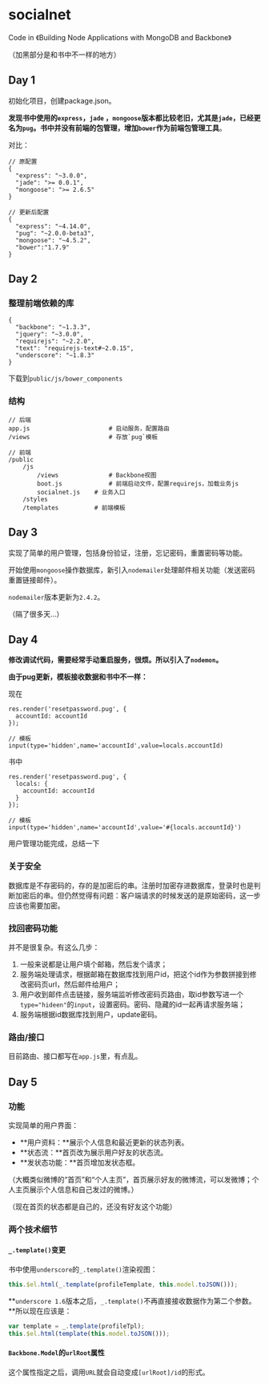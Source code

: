 # socialnet
Code in 《Building Node Applications with MongoDB and Backbone》 

（加黑部分是和书中不一样的地方）

## Day 1
初始化项目，创建package.json。

**发现书中使用的`express`，`jade` ，`mongoose`版本都比较老旧，尤其是`jade`，已经更名为`pug`。书中并没有前端的包管理，增加`bower`作为前端包管理工具**。

对比：
```
// 原配置
{
  "express": "~3.0.0",
  "jade": ">= 0.0.1",
  "mongoose": ">= 2.6.5"
}

// 更新后配置
{
  "express": "~4.14.0",
  "pug": "~2.0.0-beta3",
  "mongoose": "~4.5.2",
  "bower":"1.7.9"
}
```
## Day 2
### 整理前端依赖的库
```
{
  "backbone": "~1.3.3",
  "jquery": "~3.0.0",
  "requirejs": "~2.2.0",
  "text": "requirejs-text#~2.0.15",
  "underscore": "~1.8.3"
}
```
下载到`public/js/bower_components`

### 结构
```
// 后端
app.js  					# 启动服务，配置路由
/views						# 存放`pug`模板

// 前端
/public
	/js
		/views				# Backbone视图
		boot.js				# 前端启动文件，配置requirejs，加载业务js
		socialnet.js	# 业务入口
	/styles
	/templates			# 前端模板
```

## Day 3
实现了简单的用户管理，包括身份验证，注册，忘记密码，重置密码等功能。

开始使用`mongoose`操作数据库，新引入`nodemailer`处理邮件相关功能（发送密码重置链接邮件）。

`nodemailer`版本更新为`2.4.2`。

（隔了很多天...）

## Day 4
**修改调试代码，需要经常手动重启服务，很烦。所以引入了`nodemon`。**

**由于pug更新，模板接收数据和书中不一样：**

现在
```
res.render('resetpassword.pug', {
  accountId: accountId
});

// 模板
input(type='hidden',name='accountId',value=locals.accountId)
```

书中
```
res.render('resetpassword.pug', {
  locals: {
    accountId: accountId
  }
});

// 模板
input(type='hidden',name='accountId',value='#{locals.accountId}')
```

用户管理功能完成，总结一下

### 关于安全
数据库是不存密码的，存的是加密后的串。注册时加密存进数据库，登录时也是判断加密后的串。但仍然觉得有问题：客户端请求的时候发送的是原始密码，这一步应该也需要加密。

### 找回密码功能
并不是很复杂。有这么几步：

1. 一般来说都是让用户填个邮箱，然后发个请求；
2. 服务端处理请求，根据邮箱在数据库找到用户id，把这个id作为参数拼接到修改密码页url，然后邮件给用户；
3. 用户收到邮件点击链接，服务端监听修改密码页路由，取id参数写进一个`type="hideen"`的`input`，设置密码。密码、隐藏的id一起再请求服务端；
4. 服务端根据id数据库找到用户，update密码。

### 路由/接口
目前路由、接口都写在`app.js`里，有点乱。

## Day 5

### 功能
实现简单的用户界面：
- **用户资料：**展示个人信息和最近更新的状态列表。
- **状态流：**首页改为展示用户好友的状态流。
- **发状态功能：**首页增加发状态框。

（大概类似微博的“首页”和“个人主页”，首页展示好友的微博流，可以发微博；个人主页展示个人信息和自己发过的微博。）

（现在首页的状态都是自己的，还没有好友这个功能）


### 两个技术细节
#### `_.template()`变更
书中使用`underscore`的`_.template()`渲染视图：
```javascript
this.$el.html(_.template(profileTemplate, this.model.toJSON()));
```
**`underscore 1.6`版本之后，`_.template()`不再直接接收数据作为第二个参数。**所以现在应该是：
```javascript
var template = _.template(profileTpl);
this.$el.html(template(this.model.toJSON()));
```

#### `Backbone.Model`的`urlRoot`属性
这个属性指定之后，调用`URL`就会自动变成`[urlRoot]/id`的形式。



























